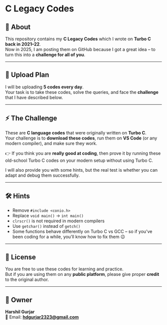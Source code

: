 # C Legacy Codes  

## 📌 About  
This repository contains my **C Legacy Codes** which I wrote on **Turbo C back in 2021–22**.  
Now in 2025, I am posting them on GitHub because I got a great idea – to turn this into a **challenge for all of you**.  

---

## 📅 Upload Plan  
I will be uploading **5 codes every day**.  
Your task is to take these codes, solve the queries, and face the **challenge** that I have described below.  

---

## ⚡ The Challenge  
These are **C language codes** that were originally written on **Turbo C**.  
Your challenge is to **download these codes**, run them on **VS Code** (or any modern compiler), and make sure they work.  

👉 If you think you are **really good at coding**, then prove it by running these old-school Turbo C codes on your modern setup without using Turbo C.  

I will also provide you with some hints, but the real test is whether you can adapt and debug them successfully.  

---

## 🛠️ Hints  
- Remove `#include <conio.h>`  
- Replace `void main()` → `int main()`  
- `clrscr()` is not required in modern compilers  
- Use `getchar()` instead of `getch()`  
- Some functions behave differently on Turbo C vs GCC – so if you’ve been coding for a while, you’ll know how to fix them 😉  

---

## 📜 License  
You are free to use these codes for learning and practice.  
But if you are using them on any **public platform**, please give proper **credit** to the original author.  

---

## 👤 Owner  
**Harshil Gurjar**  
📧 Email: **hdgurjar2323@gmail.com**  
